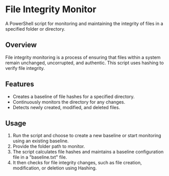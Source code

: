# File Integrity Monitor

A PowerShell script for monitoring and maintaining the integrity of files in a specified folder or directory.

## Overview

File integrity monitoring is a process of ensuring that files within a system remain unchanged, uncorrupted, and authentic. This script uses hashing to verify file integrity.

## Features

- Creates a baseline of file hashes for a specified directory.
- Continuously monitors the directory for any changes.
- Detects newly created, modified, and deleted files.

## Usage

1. Run the script and choose to create a new baseline or start monitoring using an existing baseline.
2. Provide the folder path to monitor.
3. The script calculates file hashes and maintains a baseline configuration file in a "baseline.txt" file.
4. It then checks for file integrity changes, such as file creation, modification, or deletion using Hashing.




